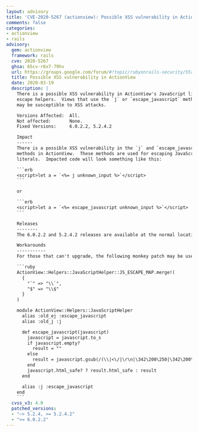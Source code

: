 ```yaml
---
layout: advisory
title: 'CVE-2020-5267 (actionview): Possible XSS vulnerability in ActionView'
comments: false
categories:
- actionview
- rails
advisory:
  gem: actionview
  framework: rails
  cve: 2020-5267
  ghsa: 65cv-r6x7-79hv
  url: https://groups.google.com/forum/#!topic/rubyonrails-security/55reWMM_Pg8
  title: Possible XSS vulnerability in ActionView
  date: 2020-03-19
  description: |
    There is a possible XSS vulnerability in ActionView's JavaScript literal
    escape helpers.  Views that use the `j` or `escape_javascript` methods
    may be susceptible to XSS attacks.

    Versions Affected:  All.
    Not affected:       None.
    Fixed Versions:     6.0.2.2, 5.2.4.2

    Impact
    ------
    There is a possible XSS vulnerability in the `j` and `escape_javascript`
    methods in ActionView.  These methods are used for escaping JavaScript string
    literals.  Impacted code will look something like this:

    ```erb
    <script>let a = `<%= j unknown_input %>`</script>
    ```

    or

    ```erb
    <script>let a = `<%= escape_javascript unknown_input %>`</script>
    ```

    Releases
    --------
    The 6.0.2.2 and 5.2.4.2 releases are available at the normal locations.

    Workarounds
    -----------
    For those that can't upgrade, the following monkey patch may be used:

    ```ruby
    ActionView::Helpers::JavaScriptHelper::JS_ESCAPE_MAP.merge!(
      {
        "`" => "\\`",
        "$" => "\\$"
      }
    )

    module ActionView::Helpers::JavaScriptHelper
      alias :old_ej :escape_javascript
      alias :old_j :j

      def escape_javascript(javascript)
        javascript = javascript.to_s
        if javascript.empty?
          result = ""
        else
          result = javascript.gsub(/(\\|<\/|\r\n|\342\200\250|\342\200\251|[\n\r"']|[`]|[$])/u, JS_ESCAPE_MAP)
        end
        javascript.html_safe? ? result.html_safe : result
      end

      alias :j :escape_javascript
    end
    ```
  cvss_v3: 4.0
  patched_versions:
  - "~> 5.2.4, >= 5.2.4.2"
  - ">= 6.0.2.2"
---
```

